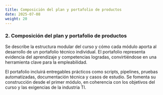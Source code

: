 ```yaml
---
title: Composición del plan y portafolio de productos
date: 2025-07-08
weight: 20
---
```


### 2. Composición del plan y portafolio de productos

Se describe la estructura modular del curso y cómo cada módulo aporta al desarrollo de un portafolio técnico individual. El portafolio representa evidencia del aprendizaje y competencias logradas, convirtiéndose en una herramienta clave para la empleabilidad.

El portafolio incluirá entregables prácticos como scripts, pipelines, pruebas automatizadas, documentación técnica y casos de estudio. Se fomenta su construcción desde el primer módulo, en coherencia con los objetivos del curso y las exigencias de la industria TI.
